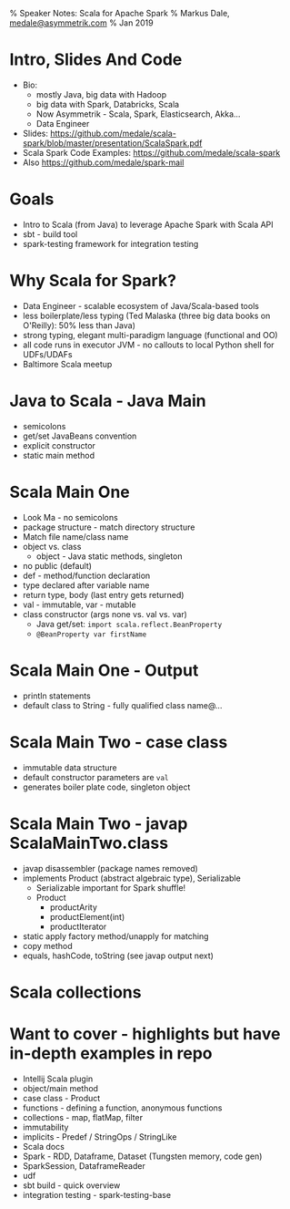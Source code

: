 % Speaker Notes: Scala for Apache Spark
% Markus Dale, medale@asymmetrik.com
% Jan 2019

# Intro, Slides And Code
* Bio:
     * mostly Java, big data with Hadoop
     * big data with Spark, Databricks, Scala
     * Now Asymmetrik - Scala, Spark, Elasticsearch, Akka...
     * Data Engineer
* Slides: https://github.com/medale/scala-spark/blob/master/presentation/ScalaSpark.pdf
* Scala Spark Code Examples: https://github.com/medale/scala-spark
* Also https://github.com/medale/spark-mail

# Goals
* Intro to Scala (from Java) to leverage Apache Spark with Scala API
* sbt - build tool
* spark-testing framework for integration testing

# Why Scala for Spark?
* Data Engineer - scalable ecosystem of Java/Scala-based tools
* less boilerplate/less typing (Ted Malaska (three big data books on O'Reilly): 50% less than Java)
* strong typing, elegant multi-paradigm language (functional and OO)
* all code runs in executor JVM - no callouts to local Python shell for UDFs/UDAFs
* Baltimore Scala meetup

# Java to Scala - Java Main
* semicolons
* get/set JavaBeans convention
* explicit constructor
* static main method

# Scala Main One
* Look Ma - no semicolons
* package structure - match directory structure
* Match file name/class name
* object vs. class 
     * object - Java static methods, singleton
* no public (default)
* def - method/function declaration
* type declared after variable name
* return type, body (last entry gets returned)
* val - immutable, var - mutable
* class constructor (args none vs. val vs. var)
     * Java get/set: `import scala.reflect.BeanProperty`
     * `@BeanProperty var firstName`

# Scala Main One - Output
* println statements
* default class to String - fully qualified class name@...

# Scala Main Two - case class
* immutable data structure
* default constructor parameters are `val`
* generates boiler plate code, singleton object

# Scala Main Two - javap ScalaMainTwo.class
* javap disassembler (package names removed)
* implements Product (abstract algebraic type), Serializable
     * Serializable important for Spark shuffle!
     * Product
          * productArity
          * productElement(int) 
          * productIterator
* static apply factory method/unapply for matching
* copy method
* equals, hashCode, toString (see javap output next)

# Scala collections
# Want to cover - highlights but have in-depth examples in repo
* Intellij Scala plugin
* object/main method
* case class - Product
* functions - defining a function, anonymous functions
* collections - map, flatMap, filter
* immutability
* implicits - Predef / StringOps / StringLike
* Scala docs
* Spark - RDD, Dataframe, Dataset (Tungsten memory, code gen)
* SparkSession, DataframeReader
* udf
* sbt build - quick overview
* integration testing - spark-testing-base

